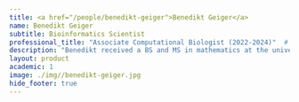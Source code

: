 ```yaml
---
title: <a href="/people/benedikt-geiger">Benedikt Geiger</a>
name: Benedikt Geiger
subtitle: Bioinformatics Scientist
professional_title: "Associate Computational Biologist (2022-2024)"  # Joined professional titles
description: "Benedikt received a BS and MS in mathematics at the university of Bonn where research involved pattern formation mechanisms in bacteria models. Shifting from mathematical research to computational biology, he completed the MBI program at HMS before joining the lab. In the lab, Benedikt developed new algorithms and software for mutational signature analysis."
layout: product
academic: 1
image: ./img//benedikt-geiger.jpg
hide_footer: true
---
```

